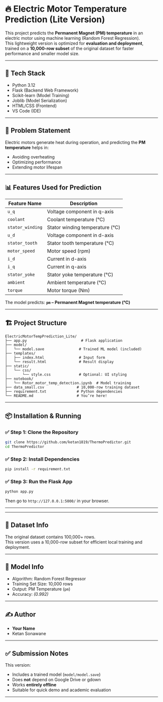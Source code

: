 # 🔥 Electric Motor Temperature Prediction (Lite Version)

This project predicts the **Permanent Magnet (PM) temperature** in an electric motor using machine learning (Random Forest Regression).  
This lightweight version is optimized for **evaluation and deployment**, trained on a **10,000-row subset** of the original dataset for faster performance and smaller model size.

---

## 🚀 Tech Stack
- Python 3.12
- Flask (Backend Web Framework)
- Scikit-learn (Model Training)
- Joblib (Model Serialization)
- HTML/CSS (Frontend)
- VS Code (IDE)

---

## 🧠 Problem Statement
Electric motors generate heat during operation, and predicting the **PM temperature** helps in:
- Avoiding overheating
- Optimizing performance
- Extending motor lifespan

---

## 📊 Features Used for Prediction

| Feature Name         | Description                             |
|----------------------|-----------------------------------------|
| `u_q`                | Voltage component in q-axis             |
| `coolant`            | Coolant temperature (°C)                |
| `stator_winding`     | Stator winding temperature (°C)         |
| `u_d`                | Voltage component in d-axis             |
| `stator_tooth`       | Stator tooth temperature (°C)           |
| `motor_speed`        | Motor speed (rpm)                       |
| `i_d`                | Current in d-axis                       |
| `i_q`                | Current in q-axis                       |
| `stator_yoke`        | Stator yoke temperature (°C)            |
| `ambient`            | Ambient temperature (°C)                |
| `torque`             | Motor torque (Nm)                       |

The model predicts: **`pm` – Permanent Magnet temperature (°C)**

---

## 🏗️ Project Structure

```
ElectricMotorTempPrediction_Lite/
├── app.py                         # Flask application
├── model/
│   └── model.save                # Trained ML model (included)
├── templates/
│   ├── index.html                # Input form
│   └── result.html               # Result display
├── static/
│   └── css/
│       └── style.css             # Optional: UI styling
├── notebook/
│   └── Rotor_motor_temp_detection.ipynb  # Model training
├── data_small.csv               # 10,000-row training dataset
├── requirement.txt              # Python dependencies
└── README.md                    # You’re here!
```

---

## 📦 Installation & Running

### ✅ Step 1: Clone the Repository

```bash
git clone https://github.com/ketan1819/ThermoPredictor.git
cd ThermoPredictor
```

### ✅ Step 2: Install Dependencies

```bash
pip install -r requirement.txt
```

### ✅ Step 3: Run the Flask App

```bash
python app.py
```

Then go to `http://127.0.0.1:5000/` in your browser.

---





---

## 📁 Dataset Info

The original dataset contains 100,000+ rows.  
This version uses a 10,000-row subset for efficient local training and deployment.

---

## 🧠 Model Info

- Algorithm: Random Forest Regressor
- Training Set Size: 10,000 rows
- Output: PM Temperature (`pm`)
- Accuracy: _(0.992)_

---

## ✍️ Author

- **Your Name**  
- Ketan Sonawane

---

## ✅ Submission Notes

This version:
- Includes a trained model (`model/model.save`)
- Does **not** depend on Google Drive or gdown
- Works **entirely offline**
- Suitable for quick demo and academic evaluation

---
